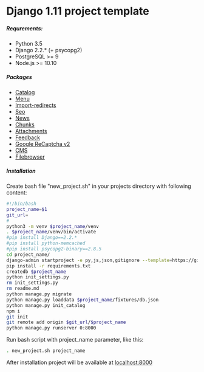 # Django 1.11 project template

##### Requrements:
 - Python 3.5
 - Django 2.2.* (+ psycopg2)
 - PostgreSQL >= 9
 - Node.js >= 10.10

##### Packages
* [Catalog](https://github.com/redsolution/django-catalog-tree)
* [Menu](https://github.com/redsolution/django-treemenus)
* [Import-redirects](https://github.com/redsolution/django-import-redirects)
* [Seo](https://github.com/redsolution/django-seo)
* [News](https://github.com/redsolution/django-easy-news)
* [Chunks](https://github.com/redsolution/django-chunks)
* [Attachments](https://github.com/redsolution/django-tinymce-attachment)
* [Feedback](https://github.com/redsolution/django-simple-feedback)
* [Google ReCaptcha v2](https://github.com/redsolution/django-nocaptcha-recaptcha)
* [CMS](https://github.com/redsolution/django-page-cms)
* [Filebrowser](https://github.com/redsolution/django-filebrowser-no-grappelli)

##### Installation
Create bash file "new_project.sh" in your projects directory with following content:
``` sh
#!/bin/bash
project_name=$1
git_url=
#
python3 -m venv $project_name/venv
. $project_name/venv/bin/activate
#pip install Django==2.2.*
#pip install python-memcached
#pip install psycopg2-binary==2.8.5
cd project_name/
django-admin startproject -e py,js,json,gitignore --template=https://github.com/shoker174/django-box-1/archive/master.zip $project_name .
pip install -r requirements.txt
createdb $project_name
python init_settings.py
rm init_settings.py
rm readme.md
python manage.py migrate
python manage.py loaddata $project_name/fixtures/db.json
python manage.py init_catalog
npm i
git init
git remote add origin $git_url/$project_name
python manage.py runserver 0:8000
```
Run bash script with project_name parameter, like this:
``` sh
. new_project.sh project_name
```
After installation project will be available at [localhost:8000](http://localhost:8000)
